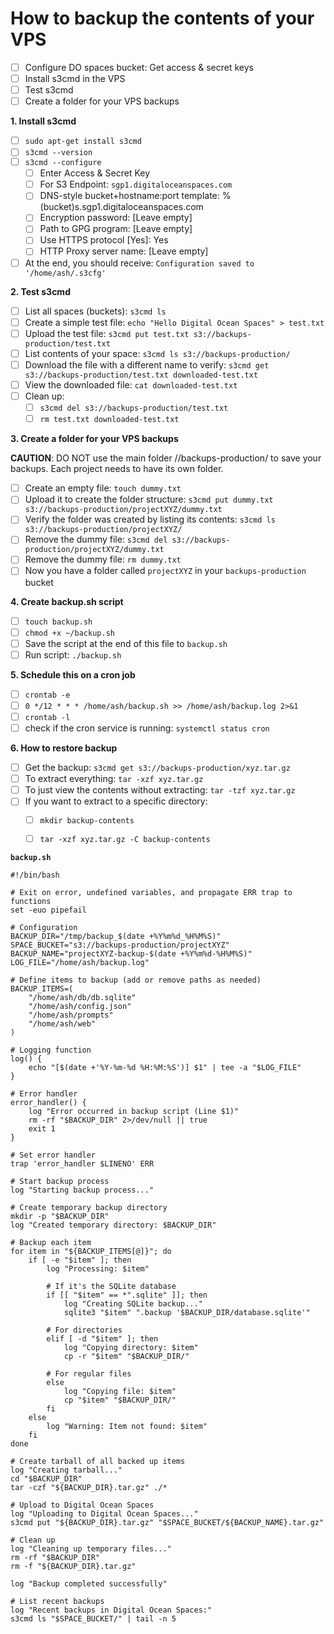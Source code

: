 # How to backup the contents of your VPS

- [ ] Configure DO spaces bucket: Get access & secret keys
- [ ] Install s3cmd in the VPS
- [ ] Test s3cmd
- [ ] Create a folder for your VPS backups

**1. Install s3cmd**
- [ ] `sudo apt-get install s3cmd`
- [ ] `s3cmd --version`
- [ ] `s3cmd --configure`
  - [ ] Enter Access & Secret Key
  - [ ] For S3 Endpoint: `sgp1.digitaloceanspaces.com`
  - [ ] DNS-style bucket+hostname:port template: %(bucket)s.sgp1.digitaloceanspaces.com
  - [ ] Encryption password: [Leave empty]
  - [ ] Path to GPG program: [Leave empty]
  - [ ] Use HTTPS protocol [Yes]: Yes
  - [ ] HTTP Proxy server name: [Leave empty]
- [ ] At the end, you should receive: `Configuration saved to '/home/ash/.s3cfg'`

**2. Test s3cmd**

- [ ] List all spaces (buckets): `s3cmd ls`
- [ ] Create a simple test file: `echo "Hello Digital Ocean Spaces" > test.txt`
- [ ] Upload the test file: `s3cmd put test.txt s3://backups-production/test.txt`
- [ ] List contents of your space: `s3cmd ls s3://backups-production/`
- [ ] Download the file with a different name to verify: `s3cmd get s3://backups-production/test.txt downloaded-test.txt`
- [ ] View the downloaded file: `cat downloaded-test.txt`
- [ ] Clean up: 
  - [ ] `s3cmd del s3://backups-production/test.txt`
  - [ ] `rm test.txt downloaded-test.txt`

**3. Create a folder for your VPS backups**

**CAUTION**: DO NOT use the main folder //backups-production/ to save your backups. Each project needs to have its own folder.

- [ ] Create an empty file: `touch dummy.txt`
- [ ] Upload it to create the folder structure: `s3cmd put dummy.txt s3://backups-production/projectXYZ/dummy.txt`
- [ ] Verify the folder was created by listing its contents: `s3cmd ls s3://backups-production/projectXYZ/`
- [ ] Remove the dummy file: `s3cmd del s3://backups-production/projectXYZ/dummy.txt`
- [ ] Remove the dummy file: `rm dummy.txt`
- [ ] Now you have a folder called `projectXYZ` in your `backups-production` bucket

**4. Create backup.sh script**

- [ ] `touch backup.sh`
- [ ] `chmod +x ~/backup.sh`
- [ ] Save the script at the end of this file to `backup.sh`
-[ ] Run script: `./backup.sh`

**5. Schedule this on a cron job**

- [ ] `crontab -e`
- [ ] `0 */12 * * * /home/ash/backup.sh >> /home/ash/backup.log 2>&1`
- [ ] `crontab -l`
- [ ] check if the cron service is running: `systemctl status cron`

**6. How to restore backup**

- [ ] Get the backup: `s3cmd get s3://backups-production/xyz.tar.gz`
- [ ] To extract everything: `tar -xzf xyz.tar.gz`
- [ ] To just view the contents without extracting: `tar -tzf xyz.tar.gz`
- [ ] If you want to extract to a specific directory:
  - [ ] `mkdir backup-contents`
  - [ ] `tar -xzf xyz.tar.gz -C backup-contents`


**`backup.sh`**

```
#!/bin/bash

# Exit on error, undefined variables, and propagate ERR trap to functions
set -euo pipefail

# Configuration
BACKUP_DIR="/tmp/backup_$(date +%Y%m%d_%H%M%S)"
SPACE_BUCKET="s3://backups-production/projectXYZ"
BACKUP_NAME="projectXYZ-backup-$(date +%Y%m%d-%H%M%S)"
LOG_FILE="/home/ash/backup.log"

# Define items to backup (add or remove paths as needed)
BACKUP_ITEMS=(
    "/home/ash/db/db.sqlite"
    "/home/ash/config.json"
    "/home/ash/prompts"
    "/home/ash/web"
)

# Logging function
log() {
    echo "[$(date +'%Y-%m-%d %H:%M:%S')] $1" | tee -a "$LOG_FILE"
}

# Error handler
error_handler() {
    log "Error occurred in backup script (Line $1)"
    rm -rf "$BACKUP_DIR" 2>/dev/null || true
    exit 1
}

# Set error handler
trap 'error_handler $LINENO' ERR

# Start backup process
log "Starting backup process..."

# Create temporary backup directory
mkdir -p "$BACKUP_DIR"
log "Created temporary directory: $BACKUP_DIR"

# Backup each item
for item in "${BACKUP_ITEMS[@]}"; do
    if [ -e "$item" ]; then
        log "Processing: $item"

        # If it's the SQLite database
        if [[ "$item" == *".sqlite" ]]; then
            log "Creating SQLite backup..."
            sqlite3 "$item" ".backup '$BACKUP_DIR/database.sqlite'"

        # For directories
        elif [ -d "$item" ]; then
            log "Copying directory: $item"
            cp -r "$item" "$BACKUP_DIR/"

        # For regular files
        else
            log "Copying file: $item"
            cp "$item" "$BACKUP_DIR/"
        fi
    else
        log "Warning: Item not found: $item"
    fi
done

# Create tarball of all backed up items
log "Creating tarball..."
cd "$BACKUP_DIR"
tar -czf "${BACKUP_DIR}.tar.gz" ./*

# Upload to Digital Ocean Spaces
log "Uploading to Digital Ocean Spaces..."
s3cmd put "${BACKUP_DIR}.tar.gz" "$SPACE_BUCKET/${BACKUP_NAME}.tar.gz"

# Clean up
log "Cleaning up temporary files..."
rm -rf "$BACKUP_DIR"
rm -f "${BACKUP_DIR}.tar.gz"

log "Backup completed successfully"

# List recent backups
log "Recent backups in Digital Ocean Spaces:"
s3cmd ls "$SPACE_BUCKET/" | tail -n 5
```

